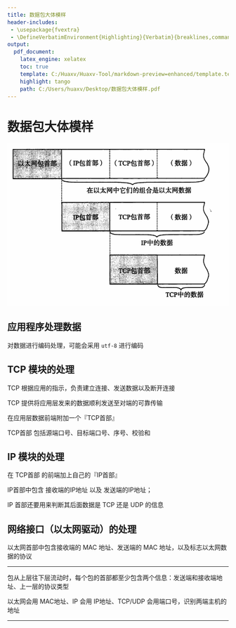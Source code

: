 ```yaml
---
title: 数据包大体模样
header-includes:
 - \usepackage{fvextra}
 - \DefineVerbatimEnvironment{Highlighting}{Verbatim}{breaklines,commandchars=\\\{\}}
output:
  pdf_document:
    latex_engine: xelatex
    toc: true
    template: C:/Huaxv/Huaxv-Tool/markdown-preview=enhanced/template.tex
    highlight: tango
    path: C:/Users/huaxv/Desktop/数据包大体模样.pdf
---
```


# 数据包大体模样

![Snipaste_2023-12-14_22-31-33](/assets/Snipaste_2023-12-14_22-31-33.png)

## 应用程序处理数据

对数据进行编码处理，可能会采用 `utf-8` 进行编码

## TCP 模块的处理

TCP 根据应用的指示，负责建立连接、发送数据以及断开连接

TCP 提供将应用层发来的数据顺利发送至对端的可靠传输

在应用层数据前端附加一个『TCP首部』

TCP首部 包括源端口号、目标端口号、序号、校验和

## IP 模块的处理

在 TCP首部 的前端加上自己的『IP首部』

IP首部中包含 接收端的IP地址 以及 发送端的IP地址；

IP 首部还要用来判断其后面数据是 TCP 还是 UDP 的信息

## 网络接口（以太网驱动）的处理

以太网首部中包含接收端的 MAC 地址、发送端的 MAC 地址，以及标志以太网数据的协议

---

包从上层往下层流动时，每个包的首部都至少包含两个信息：发送端和接收端地址、上一层的协议类型

以太网会用 MAC地址、IP 会用 IP地址、TCP/UDP 会用端口号，识别两端主机的地址

---



